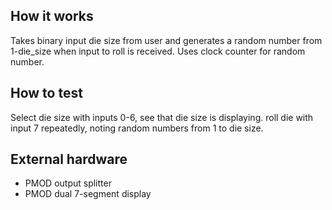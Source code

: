 <!---

This file is used to generate your project datasheet. Please fill in the information below and delete any unused
sections.

You can also include images in this folder and reference them in the markdown. Each image must be less than
512 kb in size, and the combined size of all images must be less than 1 MB.
-->

## How it works

Takes binary input die size from user and generates a random number from 1-die_size when input to roll is received. Uses clock counter for random number.

## How to test

Select die size with inputs 0-6, see that die size is displaying. roll die with input 7 repeatedly, noting random numbers from 1 to die size.

## External hardware

- PMOD output splitter
- PMOD dual 7-segment display
